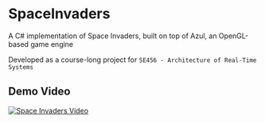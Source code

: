 # SpaceInvaders
A C# implementation of Space Invaders, built on top of Azul, an OpenGL-based game engine

Developed as a course-long project for `SE456 - Architecture of Real-Time Systems`

## Demo Video

[![Space Invaders Video](http://img.youtube.com/vi/QAadAmlm1oY/0.jpg)](http://www.youtube.com/watch?v=QAadAmlm1oY "Space Invaders")
